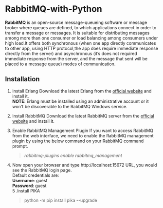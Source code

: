 # RabbitMQ-with-Python
**RabbitMQ** is an open-source message-queueing software or message broker where queues are defined, to which applications connect in order to transfer a message or messages.
It is suitable for distributing messages among more than one consumer or load balancing among consumers under high load.It offers both synchronous (when one app directly 
communicates to other app, using HTTP protocol,the app does require immediate response directly from the server) and asynchronous (it’s does not required immediate response from the server, and the message that sent will be placed to a message queue) modes of communication.<br>

<h2> Installation </h2>

1. Install Erlang
    Download the latest Erlang from the [official website](https://www.erlang.org/downloads) and install it.<br>
    **NOTE**: Erlang must be installed using an administrative account or it won't be discoverable to the RabbitMQ Windows service.
2. Install RabbitMQ
    Download the latest RabbitMQ server from the [official website](https://www.rabbitmq.com/install-windows.html#downloads) and install it.
3. Enable RabbitMQ Management Plugin
    If you want to access RabbitMQ from the web interface, we need to enable the RabbitMQ management plugin by using the below command on your RabbitMQ command prompt.
    >*rabbitmq-plugins enable rabbitmq_management* 

4. Now open your browser and type http://localhost:15672 URL, you would see the RabbitMQ login page.<br>
    Default credentials are:<br>
        **Username**: guest<br>
        **Password**: guest<br>
5 .Install PIKA
    >python -m pip install pika --upgrade

